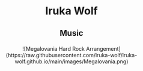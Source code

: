 # <p align="center"> Iruka Wolf 
## <p align="center"> Music

<p align="center"> ![Megalovania Hard Rock Arrangement](https://raw.githubusercontent.com/iruka-wolf/iruka-wolf.github.io/main/images/Megalovania.png)
